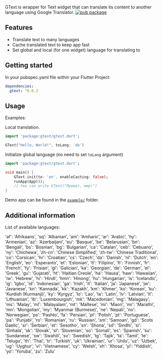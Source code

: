 <!-- 
This README describes the package. If you publish this package to pub.dev,
this README's contents appear on the landing page for your package.

For information about how to write a good package README, see the guide for
[writing package pages](https://dart.dev/guides/libraries/writing-package-pages). 

For general information about developing packages, see the Dart guide for
[creating packages](https://dart.dev/guides/libraries/create-library-packages)
and the Flutter guide for
[developing packages and plugins](https://flutter.dev/developing-packages). 
-->

GText is wrapper for Text widget that can translate its content to another language using Google Translator.
[![pub package](https://firebasestorage.googleapis.com/v0/b/strainer-bb96f.appspot.com/o/tOHz2p5IYEt-CgM8Fd1d2CGNvDMDFu7MW42QT_OzYpDuOJ8J.png?alt=media&token=6d35977e-d069-4d12-91dd-2fe2c6737814)](https://pub.dartlang.org/packages/gtext)

## Features

* Translate text to many languages
* Cache translated text to keep app fast
* Set global and local (for one widget) language for translating to 

## Getting started

In your pubspec.yaml file within your Flutter Project:

```yaml
dependencies:
  gtext: ^0.0.3
```

## Usage

Examples:

Local translation.
```dart
import 'package:gtext/gtext.dart';

GText("Hello, World!", toLang: 'de')
```


Initialize global language (no need to set ``toLang`` argument)
```dart
import 'package:gtext/gtext.dart';

void main() {
    GText.init(to: 'en', enableCaching: false);
    runApp(App());
    // You can write GText("Привет, мир!")  
}
```

Demo app can be found in the [`example/`](https://github.com/senpaiburado/gtext/tree/main/example) folder.

## Additional information

List of available languages:

'af': 'Afrikaans',
'sq': 'Albanian',
'am': 'Amharic',
'ar': 'Arabic',
'hy': 'Armenian',
'az': 'Azerbaijani',
'eu': 'Basque',
'be': 'Belarusian',
'bn': 'Bengali',
'bs': 'Bosnian',
'bg': 'Bulgarian',
'ca': 'Catalan',
'ceb': 'Cebuano',
'ny': 'Chichewa',
'zh-cn': 'Chinese Simplified',
'zh-tw': 'Chinese Traditional',
'co': 'Corsican',
'hr': 'Croatian',
'cs': 'Czech',
'da': 'Danish',
'nl': 'Dutch',
'en': 'English',
'eo': 'Esperanto',
'et': 'Estonian',
'tl': 'Filipino',
'fi': 'Finnish',
'fr': 'French',
'fy': 'Frisian',
'gl': 'Galician',
'ka': 'Georgian',
'de': 'German',
'el': 'Greek',
'gu': 'Gujarati',
'ht': 'Haitian Creole',
'ha': 'Hausa',
'haw': 'Hawaiian',
'iw': 'Hebrew',
'hi': 'Hindi',
'hmn': 'Hmong',
'hu': 'Hungarian',
'is': 'Icelandic',
'ig': 'Igbo',
'id': 'Indonesian',
'ga': 'Irish',
'it': 'Italian',
'ja': 'Japanese',
'jw': 'Javanese',
'kn': 'Kannada',
'kk': 'Kazakh',
'km': 'Khmer',
'ko': 'Korean',
'ku': 'Kurdish (Kurmanji)',
'ky': 'Kyrgyz',
'lo': 'Lao',
'la': 'Latin',
'lv': 'Latvian',
'lt': 'Lithuanian',
'lb': 'Luxembourgish',
'mk': 'Macedonian',
'mg': 'Malagasy',
'ms': 'Malay',
'ml': 'Malayalam',
'mt': 'Maltese',
'mi': 'Maori',
'mr': 'Marathi',
'mn': 'Mongolian',
'my': 'Myanmar (Burmese)',
'ne': 'Nepali',
'no': 'Norwegian',
'ps': 'Pashto',
'fa': 'Persian',
'pl': 'Polish',
'pt': 'Portuguese',
'pa': 'Punjabi',
'ro': 'Romanian',
'ru': 'Russian',
'sm': 'Samoan',
'gd': 'Scots Gaelic',
'sr': 'Serbian',
'st': 'Sesotho',
'sn': 'Shona',
'sd': 'Sindhi',
'si': 'Sinhala',
'sk': 'Slovak',
'sl': 'Slovenian',
'so': 'Somali',
'es': 'Spanish',
'su': 'Sundanese',
'sw': 'Swahili',
'sv': 'Swedish',
'tg': 'Tajik',
'ta': 'Tamil',
'te': 'Telugu',
'th': 'Thai',
'tr': 'Turkish',
'uk': 'Ukrainian',
'ur': 'Urdu',
'uz': 'Uzbek',
'ug': 'Uyghur',
'vi': 'Vietnamese',
'cy': 'Welsh',
'xh': 'Xhosa',
'yi': 'Yiddish',
'yo': 'Yoruba',
'zu': 'Zulu'
